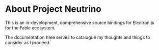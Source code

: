 ﻿# About Project Neutrino

This is an in-development, comprehensive source bindings for Electron.js for the Fable ecosystem.

The documentation here serves to catalogue my thoughts and things to consider as I proceed.
